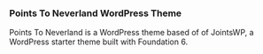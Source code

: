 ### Points To Neverland WordPress Theme

Points To Neverland is a WordPress theme based of of JointsWP, a WordPress starter theme built with Foundation 6.
